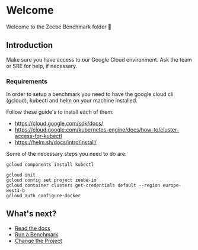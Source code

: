 # Welcome

Welcome to the Zeebe Benchmark folder :wave:

## Introduction

Make sure you have access to our Google Cloud environment. Ask the team or SRE for help, if necessary.

### Requirements

In order to setup a benchmark you need to have the google cloud cli (gcloud), kubectl and helm on
your machine installed.

Follow these guide's to install each of them:

 * https://cloud.google.com/sdk/docs/
 * https://cloud.google.com/kubernetes-engine/docs/how-to/cluster-access-for-kubectl
 * https://helm.sh/docs/intro/install/

Some of the necessary steps you need to do are:

```
gcloud components install kubectl

gcloud init
gcloud config set project zeebe-io
gcloud container clusters get-credentials default --region europe-west1-b
gcloud auth configure-docker
```

## What's next?

 * [Read the docs](docs/README.md)
 * [Run a Benchmark](setup/README.md)
 * [Change the Project](project/README.md)

